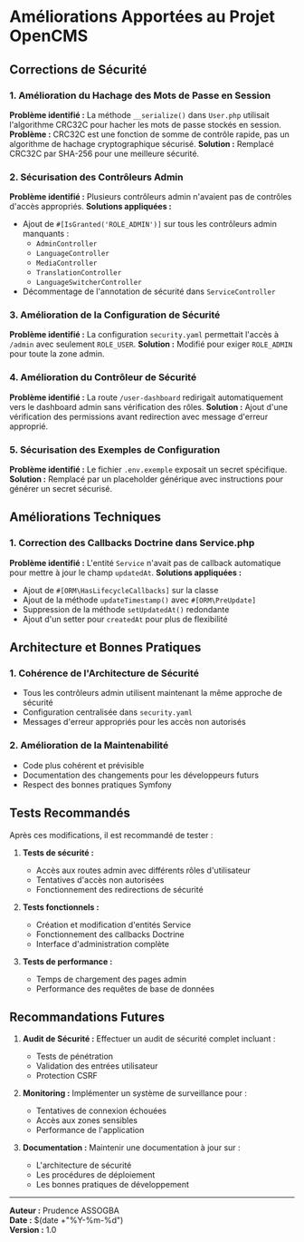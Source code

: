 # Améliorations Apportées au Projet OpenCMS

## Corrections de Sécurité

### 1. Amélioration du Hachage des Mots de Passe en Session
**Problème identifié :** La méthode `__serialize()` dans `User.php` utilisait l'algorithme CRC32C pour hacher les mots de passe stockés en session.
**Problème :** CRC32C est une fonction de somme de contrôle rapide, pas un algorithme de hachage cryptographique sécurisé.
**Solution :** Remplacé CRC32C par SHA-256 pour une meilleure sécurité.

### 2. Sécurisation des Contrôleurs Admin
**Problème identifié :** Plusieurs contrôleurs admin n'avaient pas de contrôles d'accès appropriés.
**Solutions appliquées :**
- Ajout de `#[IsGranted('ROLE_ADMIN')]` sur tous les contrôleurs admin manquants :
  - `AdminController`
  - `LanguageController`  
  - `MediaController`
  - `TranslationController`
  - `LanguageSwitcherController`
- Décommentage de l'annotation de sécurité dans `ServiceController`

### 3. Amélioration de la Configuration de Sécurité
**Problème identifié :** La configuration `security.yaml` permettait l'accès à `/admin` avec seulement `ROLE_USER`.
**Solution :** Modifié pour exiger `ROLE_ADMIN` pour toute la zone admin.

### 4. Amélioration du Contrôleur de Sécurité
**Problème identifié :** La route `/user-dashboard` redirigait automatiquement vers le dashboard admin sans vérification des rôles.
**Solution :** Ajout d'une vérification des permissions avant redirection avec message d'erreur approprié.

### 5. Sécurisation des Exemples de Configuration
**Problème identifié :** Le fichier `.env.exemple` exposait un secret spécifique.
**Solution :** Remplacé par un placeholder générique avec instructions pour générer un secret sécurisé.

## Améliorations Techniques

### 1. Correction des Callbacks Doctrine dans Service.php
**Problème identifié :** L'entité `Service` n'avait pas de callback automatique pour mettre à jour le champ `updatedAt`.
**Solutions appliquées :**
- Ajout de `#[ORM\HasLifecycleCallbacks]` sur la classe
- Ajout de la méthode `updateTimestamp()` avec `#[ORM\PreUpdate]`
- Suppression de la méthode `setUpdatedAt()` redondante
- Ajout d'un setter pour `createdAt` pour plus de flexibilité

## Architecture et Bonnes Pratiques

### 1. Cohérence de l'Architecture de Sécurité
- Tous les contrôleurs admin utilisent maintenant la même approche de sécurité
- Configuration centralisée dans `security.yaml`
- Messages d'erreur appropriés pour les accès non autorisés

### 2. Amélioration de la Maintenabilité
- Code plus cohérent et prévisible
- Documentation des changements pour les développeurs futurs
- Respect des bonnes pratiques Symfony

## Tests Recommandés

Après ces modifications, il est recommandé de tester :

1. **Tests de sécurité :**
   - Accès aux routes admin avec différents rôles d'utilisateur
   - Tentatives d'accès non autorisées
   - Fonctionnement des redirections de sécurité

2. **Tests fonctionnels :**
   - Création et modification d'entités Service
   - Fonctionnement des callbacks Doctrine
   - Interface d'administration complète

3. **Tests de performance :**
   - Temps de chargement des pages admin
   - Performance des requêtes de base de données

## Recommandations Futures

1. **Audit de Sécurité :** Effectuer un audit de sécurité complet incluant :
   - Tests de pénétration
   - Validation des entrées utilisateur
   - Protection CSRF

2. **Monitoring :** Implémenter un système de surveillance pour :
   - Tentatives de connexion échouées
   - Accès aux zones sensibles
   - Performance de l'application

3. **Documentation :** Maintenir une documentation à jour sur :
   - L'architecture de sécurité
   - Les procédures de déploiement
   - Les bonnes pratiques de développement

---

**Auteur :** Prudence ASSOGBA  
**Date :** $(date +"%Y-%m-%d")  
**Version :** 1.0